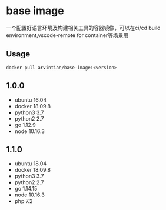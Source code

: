 # base image

一个配置好语言环境及构建相关工具的容器镜像，可以在ci/cd build environment,vscode-remote for container等场景用

## Usage
```
docker pull arvintian/base-image:<version>
```

## 1.0.0
- ubuntu 16.04
- docker 18.09.8
- python3 3.7
- python2 2.7
- go 1.12.9
- node 10.16.3


## 1.1.0
- ubuntu 18.04
- docker 18.09.8
- python3 3.7
- python2 2.7
- go 1.14.15
- node 10.16.3
- php 7.2